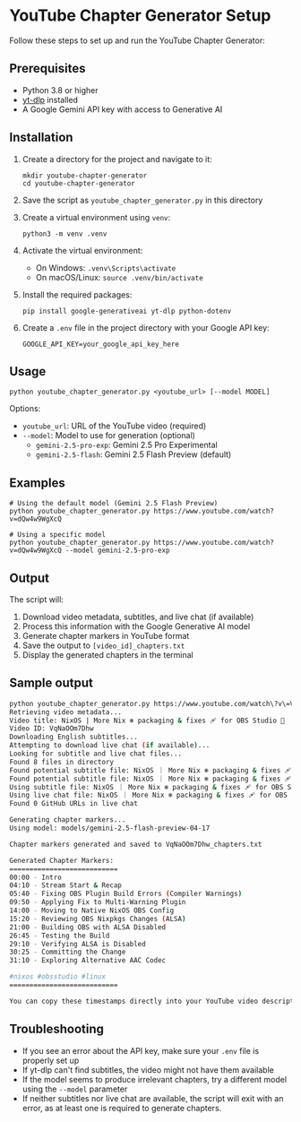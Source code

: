 # YouTube Chapter Generator Setup

Follow these steps to set up and run the YouTube Chapter Generator:

## Prerequisites

- Python 3.8 or higher
- [yt-dlp](https://github.com/yt-dlp/yt-dlp) installed
- A Google Gemini API key with access to Generative AI

## Installation

1. Create a directory for the project and navigate to it:
   ```
   mkdir youtube-chapter-generator
   cd youtube-chapter-generator
   ```

2. Save the script as `youtube_chapter_generator.py` in this directory

3. Create a virtual environment using `venv`:
   ```
   python3 -m venv .venv
   ```

4. Activate the virtual environment:
   - On Windows: `.venv\Scripts\activate`
   - On macOS/Linux: `source .venv/bin/activate`

5. Install the required packages:
   ```
   pip install google-generativeai yt-dlp python-dotenv
   ```

6. Create a `.env` file in the project directory with your Google API key:
   ```
   GOOGLE_API_KEY=your_google_api_key_here
   ```

## Usage

```
python youtube_chapter_generator.py <youtube_url> [--model MODEL]
```

Options:
- `youtube_url`: URL of the YouTube video (required)
- `--model`: Model to use for generation (optional)
  - `gemini-2.5-pro-exp`: Gemini 2.5 Pro Experimental
  - `gemini-2.5-flash`: Gemini 2.5 Flash Preview (default)

## Examples

```
# Using the default model (Gemini 2.5 Flash Preview)
python youtube_chapter_generator.py https://www.youtube.com/watch?v=dQw4w9WgXcQ

# Using a specific model
python youtube_chapter_generator.py https://www.youtube.com/watch?v=dQw4w9WgXcQ --model gemini-2.5-pro-exp
```

## Output

The script will:
1. Download video metadata, subtitles, and live chat (if available)
2. Process this information with the Google Generative AI model
3. Generate chapter markers in YouTube format
4. Save the output to `[video_id]_chapters.txt`
5. Display the generated chapters in the terminal

## Sample output

```bash
python youtube_chapter_generator.py https://www.youtube.com/watch\?v\=VqNaOOm7Dhw
Retrieving video metadata...
Video title: NixOS | More Nix ❄️ packaging & fixes 🩹 for OBS Studio 📡
Video ID: VqNaOOm7Dhw
Downloading English subtitles...
Attempting to download live chat (if available)...
Looking for subtitle and live chat files...
Found 8 files in directory
Found potential subtitle file: NixOS ｜ More Nix ❄️ packaging & fixes 🩹 for OBS Studio 📡 [VqNaOOm7Dhw].en.srt
Found potential subtitle file: NixOS ｜ More Nix ❄️ packaging & fixes 🩹 for OBS Studio 📡 [VqNaOOm7Dhw].live_chat.json
Using subtitle file: NixOS ｜ More Nix ❄️ packaging & fixes 🩹 for OBS Studio 📡 [VqNaOOm7Dhw].en.srt
Using live chat file: NixOS ｜ More Nix ❄️ packaging & fixes 🩹 for OBS Studio 📡 [VqNaOOm7Dhw].live_chat.json
Found 0 GitHub URLs in live chat

Generating chapter markers...
Using model: models/gemini-2.5-flash-preview-04-17

Chapter markers generated and saved to VqNaOOm7Dhw_chapters.txt

Generated Chapter Markers:
===========================
00:00 - Intro
04:10 - Stream Start & Recap
05:40 - Fixing OBS Plugin Build Errors (Compiler Warnings)
09:50 - Applying Fix to Multi-Warning Plugin
14:00 - Moving to Native NixOS OBS Config
15:20 - Reviewing OBS Nixpkgs Changes (ALSA)
21:00 - Building OBS with ALSA Disabled
26:45 - Testing the Build
29:10 - Verifying ALSA is Disabled
30:25 - Committing the Change
31:10 - Exploring Alternative AAC Codec

#nixos #obsstudio #linux
===========================

You can copy these timestamps directly into your YouTube video description.
```

## Troubleshooting

- If you see an error about the API key, make sure your `.env` file is properly set up
- If yt-dlp can't find subtitles, the video might not have them available
- If the model seems to produce irrelevant chapters, try a different model using the `--model` parameter
- If neither subtitles nor live chat are available, the script will exit with an error, as at least one is required to generate chapters.